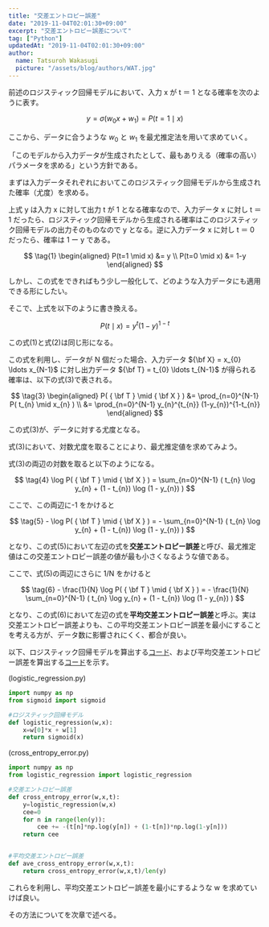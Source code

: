 ```yaml
---
title: "交差エントロピー誤差"
date: "2019-11-04T02:01:30+09:00"
excerpt: "交差エントロピー誤差について"
tag: ["Python"]
updatedAt: "2019-11-04T02:01:30+09:00"
author:
  name: Tatsuroh Wakasugi
  picture: "/assets/blog/authors/WAT.jpg"
---
```


前述のロジスティック回帰モデルにおいて、入力 x が t ＝ 1 となる確率を次のように表す。

$$
y  =  \sigma ( w_{0} x + w_{1} )  =  P(t=1 \mid x)
$$

ここから、データに合うような $w_{0}$ と $w_{1}$ を最尤推定法を用いて求めていく。

「このモデルから入力データが生成されたとして、最もありえる（確率の高い）パラメータを求める」という方針である。

まずは入力データそれぞれにおいてこのロジスティック回帰モデルから生成された確率（尤度）を求める。

上式 y は入力 x に対して出力 t が 1 となる確率なので、入力データ x に対し t ＝ 1 だったら、ロジスティック回帰モデルから生成される確率はこのロジスティック回帰モデルの出力そのものなので y となる。逆に入力データ x に対し t ＝ 0 だったら、確率は 1 ー y である。

$$
\tag{1}
\begin{aligned}
    P(t=1 \mid x) &= y \\
    P(t=0 \mid x) &= 1-y
\end{aligned}
$$

しかし、この式をできればもう少し一般化して、どのような入力データにも適用できる形にしたい。

そこで、上式を以下のように書き換える。

$$
\tag{2}
P(t \mid x) = y^t (1-y)^{1-t}
$$

この式(1)と式(2)は同じ形になる。

この式を利用し、データが N 個だった場合、入力データ ${\bf X} = x_{0} \ldots x_{N-1}$ に対し出力データ ${\bf T} = t_{0} \ldots t_{N-1}$ が得られる確率は、以下の式(3)で表される。

$$
\tag{3}
\begin{aligned}
    P( { \bf T } \mid { \bf X } )
        &= \prod_{n=0}^{N-1} P( t_{n} \mid x_{n} )  \\
        &= \prod_{n=0}^{N-1} y_{n}^{t_{n}} (1-y_{n})^{1-t_{n}}
\end{aligned}
$$

この式(3)が、データに対する尤度となる。

式(3)において、対数尤度を取ることにより、最尤推定値を求めてみよう。

式(3)の両辺の対数を取ると以下のようになる。

$$
\tag{4}
    \log P( { \bf T } \mid { \bf X } )
        = \sum_{n=0}^{N-1} ( t_{n} \log y_{n} + (1 - t_{n}) \log (1 - y_{n}) )
$$

ここで、この両辺に-1 をかけると

$$
\tag{5}
    - \log P( { \bf T } \mid { \bf X } )
        = - \sum_{n=0}^{N-1} ( t_{n} \log y_{n} + (1 - t_{n}) \log (1 - y_{n}) )
$$

となり、この式(5)において左辺の式を**交差エントロピー誤差**と呼び、最尤推定値はこの交差エントロピー誤差の値が最も小さくなるような値である。

ここで、式(5)の両辺にさらに 1/N をかけると

$$
\tag{6}
    - \frac{1}{N} \log P( { \bf T } \mid { \bf X } )
        = - \frac{1}{N} \sum_{n=0}^{N-1} ( t_{n} \log y_{n} + (1 - t_{n}) \log (1 - y_{n}) )
$$

となり、この式(6)において左辺の式を**平均交差エントロピー誤差**と呼ぶ。実は交差エントロピー誤差よりも、この平均交差エントロピー誤差を最小にすることを考える方が、データ数に影響されにくく、都合が良い。

以下、ロジスティック回帰モデルを算出する[コード](https://github.com/WAT36/python/blob/master/machine_learning/classification/logistic_regression.py)、および平均交差エントロピー誤差を算出する[コード](https://github.com/WAT36/python/blob/master/machine_learning/classification/cross_entropy_error.py)を示す。

(logistic_regression.py)

```python
import numpy as np
from sigmoid import sigmoid

#ロジスティック回帰モデル
def logistic_regression(w,x):
    x=w[0]*x + w[1]
    return sigmoid(x)
```

(cross_entropy_error.py)

```python
import numpy as np
from logistic_regression import logistic_regression

#交差エントロピー誤差
def cross_entropy_error(w,x,t):
    y=logistic_regression(w,x)
    cee=0
    for n in range(len(y)):
        cee += -(t[n]*np.log(y[n]) + (1-t[n])*np.log(1-y[n]))
    return cee


#平均交差エントロピー誤差
def ave_cross_entropy_error(w,x,t):
    return cross_entropy_error(w,x,t)/len(y)
```

これらを利用し、平均交差エントロピー誤差を最小にするような w を求めていけば良い。

その方法についてを次章で述べる。
